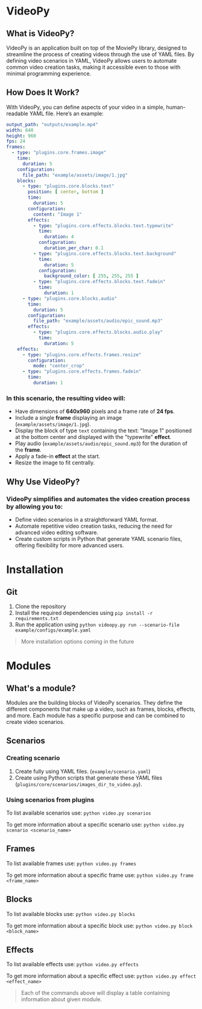 # VideoPy

## What is VideoPy?

VideoPy is an application built on top of the MoviePy library, designed to streamline the process of creating videos
through the use of YAML files. By defining video scenarios in YAML, VideoPy allows users to automate common video
creation tasks, making it accessible even to those with minimal programming experience.

## How Does It Work?

With VideoPy, you can define aspects of your video in a simple, human-readable YAML file. Here’s an example:

```yaml
output_path: "outputs/example.mp4"
width: 640
height: 960
fps: 24
frames:
  - type: "plugins.core.frames.image"
    time:
      duration: 5
    configuration:
      file_path: "example/assets/image/1.jpg"
    blocks:
      - type: "plugins.core.blocks.text"
        position: [ center, bottom ]
        time:
          duration: 5
        configuration:
          content: "Image 1"
        effects:
          - type: "plugins.core.effects.blocks.text.typewrite"
            time:
              duration: 4
            configuration:
              duration_per_char: 0.1
          - type: "plugins.core.effects.blocks.text.background"
            time:
              duration: 5
            configuration:
              background_color: [ 255, 255, 255 ]
          - type: "plugins.core.effects.blocks.text.fadein"
            time:
              duration: 1
      - type: "plugins.core.blocks.audio"
        time:
          duration: 5
        configuration:
          file_path: "example/assets/audio/epic_sound.mp3"
        effects:
          - type: "plugins.core.effects.blocks.audio.play"
            time:
              duration: 5
    effects:
      - type: "plugins.core.effects.frames.resize"
        configuration:
          mode: "center_crop"
      - type: "plugins.core.effects.frames.fadein"
        time:
          duration: 1
```      

### In this scenario, the resulting video will:

- Have dimensions of **640x960** pixels and a frame rate of **24 fps**.
- Include a single **frame** displaying an image (`example/assets/image/1.jpg`).
- Display the block of type `text` containing the text: "Image 1" positioned at the bottom center and displayed with the "typewrite" **effect**.
- Play audio (`example/assets/audio/epic_sound.mp3`) for the duration of the **frame**.
- Apply a fade-in **effect** at the start.
- Resize the image to fit centrally.

## Why Use VideoPy?

### VideoPy simplifies and automates the video creation process by allowing you to:

- Define video scenarios in a straightforward YAML format.
- Automate repetitive video creation tasks, reducing the need for advanced video editing software.
- Create custom scripts in Python that generate YAML scenario files, offering flexibility for more advanced users.

# Installation

## Git

1. Clone the repository
2. Install the required dependencies using `pip install -r requirements.txt`
3. Run the application using `python videopy.py run --scenario-file example/configs/example.yaml`

> More installation options coming in the future

# Modules

## What's a module?

Modules are the building blocks of VideoPy scenarios. They define the different components that make up a video, such as
frames, blocks, effects, and more. Each module has a specific purpose and can be combined to create video scenarios.

## Scenarios

### Creating scenario

1. Create fully using YAML files. (`example/scenario.yaml`)
2. Create using Python scripts that generate these YAML files (`plugins/core/scenarios/images_dir_to_video.py`).

### Using scenarios from plugins

To list available scenarios use:
`python video.py scenarios`

To get more information about a specific scenario use:
`python video.py scenario <scenario_name>`

## Frames

To list available frames use:
`python video.py frames`

To get more information about a specific frame use:
`python video.py frame <frame_name>`

## Blocks

To list available blocks use:
`python video.py blocks`

To get more information about a specific block use:
`python video.py block <block_name>`

## Effects

To list available effects use:
`python video.py effects`

To get more information about a specific effect use:
`python video.py effect <effect_name>`

> Each of the commands above will display a table containing information about given module.
